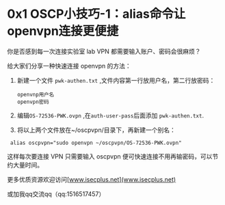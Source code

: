 # 0x1 OSCP小技巧-1：alias命令让openvpn连接更便捷

你是否感到每一次连接实验室 lab VPN 都需要输入账户、密码会很麻烦？

给大家们分享一种快速连接 openvpn 的方法：

1. 新建一个文件  `pwk-authen.txt` ,文件内容第一行放用户名，第二行放密码：

   ```
   openvnp用户名
   openvpn密码
   ```

2. 编辑`OS-72536-PWK.ovpn` ,在`auth-user-pass`后面添加 `pwk-authen.txt`.

3. 将以上两个文件放在~/oscpvpn/目录下，再新建一个别名：

```
 alias oscpvpn="sudo openvpn ~/oscpvpn/OS-72536-PWK.ovpn"
```

这样每次要连接 VPN 只需要输入 oscpvpn 便可快速连接不用再输密码，可以节约大量时间。


更多优质资源欢迎访问[www.isecplus.net](www.isecplus.net)

或加我qq交流qq（qq:1516517457）
